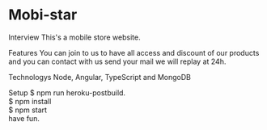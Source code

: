 # Mobi-star
Interview
This's a mobile store website.

Features
You can join to us to have all access and discount of our products and you can contact with us send your mail we will replay at 24h.

Technologys
Node, Angular, TypeScript and MongoDB

Setup
$ npm run heroku-postbuild.<br>
$ npm install <br>
$ npm start <br>
have fun.<br>
